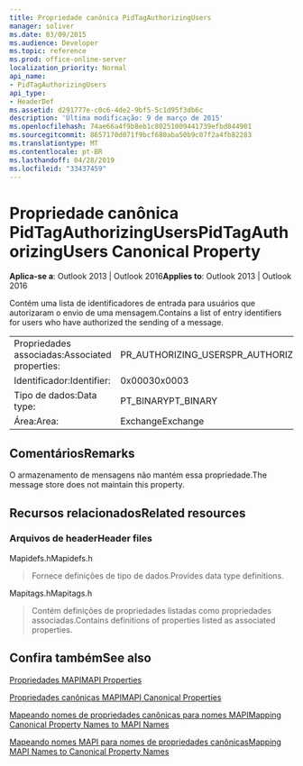 ```yaml
---
title: Propriedade canônica PidTagAuthorizingUsers
manager: soliver
ms.date: 03/09/2015
ms.audience: Developer
ms.topic: reference
ms.prod: office-online-server
localization_priority: Normal
api_name:
- PidTagAuthorizingUsers
api_type:
- HeaderDef
ms.assetid: d291777e-c0c6-4de2-9bf5-5c1d95f3db6c
description: 'Última modificação: 9 de março de 2015'
ms.openlocfilehash: 74ae66a4f9b8eb1c80251009441739efbd844901
ms.sourcegitcommit: 8657170d071f9bcf680aba50b9c07f2a4fb82283
ms.translationtype: MT
ms.contentlocale: pt-BR
ms.lasthandoff: 04/28/2019
ms.locfileid: "33437459"
---
```

# <a name="pidtagauthorizingusers-canonical-property"></a><span data-ttu-id="99172-103">Propriedade canônica PidTagAuthorizingUsers</span><span class="sxs-lookup"><span data-stu-id="99172-103">PidTagAuthorizingUsers Canonical Property</span></span>

  
  
<span data-ttu-id="99172-104">**Aplica-se a**: Outlook 2013 | Outlook 2016</span><span class="sxs-lookup"><span data-stu-id="99172-104">**Applies to**: Outlook 2013 | Outlook 2016</span></span> 
  
<span data-ttu-id="99172-105">Contém uma lista de identificadores de entrada para usuários que autorizaram o envio de uma mensagem.</span><span class="sxs-lookup"><span data-stu-id="99172-105">Contains a list of entry identifiers for users who have authorized the sending of a message.</span></span>
  
|||
|:-----|:-----|
|<span data-ttu-id="99172-106">Propriedades associadas:</span><span class="sxs-lookup"><span data-stu-id="99172-106">Associated properties:</span></span>  <br/> |<span data-ttu-id="99172-107">PR_AUTHORIZING_USERS</span><span class="sxs-lookup"><span data-stu-id="99172-107">PR_AUTHORIZING_USERS</span></span>  <br/> |
|<span data-ttu-id="99172-108">Identificador:</span><span class="sxs-lookup"><span data-stu-id="99172-108">Identifier:</span></span>  <br/> |<span data-ttu-id="99172-109">0x0003</span><span class="sxs-lookup"><span data-stu-id="99172-109">0x0003</span></span>  <br/> |
|<span data-ttu-id="99172-110">Tipo de dados:</span><span class="sxs-lookup"><span data-stu-id="99172-110">Data type:</span></span>  <br/> |<span data-ttu-id="99172-111">PT_BINARY</span><span class="sxs-lookup"><span data-stu-id="99172-111">PT_BINARY</span></span>  <br/> |
|<span data-ttu-id="99172-112">Área:</span><span class="sxs-lookup"><span data-stu-id="99172-112">Area:</span></span>  <br/> |<span data-ttu-id="99172-113">Exchange</span><span class="sxs-lookup"><span data-stu-id="99172-113">Exchange</span></span>  <br/> |
   
## <a name="remarks"></a><span data-ttu-id="99172-114">Comentários</span><span class="sxs-lookup"><span data-stu-id="99172-114">Remarks</span></span>

<span data-ttu-id="99172-115">O armazenamento de mensagens não mantém essa propriedade.</span><span class="sxs-lookup"><span data-stu-id="99172-115">The message store does not maintain this property.</span></span>
  
## <a name="related-resources"></a><span data-ttu-id="99172-116">Recursos relacionados</span><span class="sxs-lookup"><span data-stu-id="99172-116">Related resources</span></span>

### <a name="header-files"></a><span data-ttu-id="99172-117">Arquivos de header</span><span class="sxs-lookup"><span data-stu-id="99172-117">Header files</span></span>

<span data-ttu-id="99172-118">Mapidefs.h</span><span class="sxs-lookup"><span data-stu-id="99172-118">Mapidefs.h</span></span>
  
> <span data-ttu-id="99172-119">Fornece definições de tipo de dados.</span><span class="sxs-lookup"><span data-stu-id="99172-119">Provides data type definitions.</span></span>
    
<span data-ttu-id="99172-120">Mapitags.h</span><span class="sxs-lookup"><span data-stu-id="99172-120">Mapitags.h</span></span>
  
> <span data-ttu-id="99172-121">Contém definições de propriedades listadas como propriedades associadas.</span><span class="sxs-lookup"><span data-stu-id="99172-121">Contains definitions of properties listed as associated properties.</span></span>
    
## <a name="see-also"></a><span data-ttu-id="99172-122">Confira também</span><span class="sxs-lookup"><span data-stu-id="99172-122">See also</span></span>



[<span data-ttu-id="99172-123">Propriedades MAPI</span><span class="sxs-lookup"><span data-stu-id="99172-123">MAPI Properties</span></span>](mapi-properties.md)
  
[<span data-ttu-id="99172-124">Propriedades canônicas MAPI</span><span class="sxs-lookup"><span data-stu-id="99172-124">MAPI Canonical Properties</span></span>](mapi-canonical-properties.md)
  
[<span data-ttu-id="99172-125">Mapeando nomes de propriedades canônicas para nomes MAPI</span><span class="sxs-lookup"><span data-stu-id="99172-125">Mapping Canonical Property Names to MAPI Names</span></span>](mapping-canonical-property-names-to-mapi-names.md)
  
[<span data-ttu-id="99172-126">Mapeando nomes MAPI para nomes de propriedades canônicas</span><span class="sxs-lookup"><span data-stu-id="99172-126">Mapping MAPI Names to Canonical Property Names</span></span>](mapping-mapi-names-to-canonical-property-names.md)

